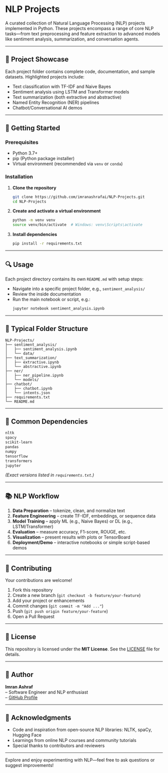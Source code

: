 # NLP Projects

A curated collection of Natural Language Processing (NLP) projects implemented in Python. These projects encompass a range of core NLP tasks—from text preprocessing and feature extraction to advanced models like sentiment analysis, summarization, and conversation agents.

---

## 🧠 Project Showcase

Each project folder contains complete code, documentation, and sample datasets. Highlighted projects include:

- Text classification with TF-IDF and Naive Bayes  
- Sentiment analysis using LSTM and Transformer models  
- Text summarization (both extractive and abstractive)  
- Named Entity Recognition (NER) pipelines  
- Chatbot/Conversational AI demos  

---

## 🚀 Getting Started

### Prerequisites

- Python 3.7+  
- pip (Python package installer)  
- Virtual environment (recommended via `venv` or `conda`)

### Installation

1. **Clone the repository**  
   ```bash
   git clone https://github.com/imranashrafai/NLP-Projects.git
   cd NLP-Projects
   ```

2. **Create and activate a virtual environment**  
   ```bash
   python -m venv venv
   source venv/bin/activate  # Windows: venv\Scripts\activate
   ```

3. **Install dependencies**  
   ```bash
   pip install -r requirements.txt
   ```

---

## 🔍 Usage

Each project directory contains its own `README.md` with setup steps:

- Navigate into a specific project folder, e.g., `sentiment_analysis/`
- Review the inside documentation  
- Run the main notebook or script, e.g.:  
  ```bash
  jupyter notebook sentiment_analysis.ipynb
  ```

---

## 📁 Typical Folder Structure

```
NLP-Projects/
├── sentiment_analysis/
│   ├── sentiment_analysis.ipynb
│   └── data/
├── text_summarization/
│   ├── extractive.ipynb
│   └── abstractive.ipynb
├── ner/
│   ├── ner_pipeline.ipynb
│   └── models/
├── chatbot/
│   ├── chatbot.ipynb
│   └── intents.json
├── requirements.txt
└── README.md
```

---

## 🔧 Common Dependencies

```txt
nltk
spacy
scikit-learn
pandas
numpy
tensorflow
transformers
jupyter
```

*(Exact versions listed in `requirements.txt`.)*

---

## 📚 NLP Workflow

1. **Data Preparation** – tokenize, clean, and normalize text  
2. **Feature Engineering** – create TF-IDF, embeddings, or sequence data  
3. **Model Training** – apply ML (e.g., Naive Bayes) or DL (e.g., LSTM/Transformer)  
4. **Evaluation** – measure accuracy, F1-score, ROUGE, etc.  
5. **Visualization** – present results with plots or TensorBoard  
6. **Deployment/Demo** – interactive notebooks or simple script-based demos

---

## 🌱 Contributing

Your contributions are welcome!

1. Fork this repository  
2. Create a new branch (`git checkout -b feature/your-feature`)  
3. Add your project or enhancements  
4. Commit changes (`git commit -m "Add ..."`)  
5. Push (`git push origin feature/your-feature`)  
6. Open a Pull Request

---

## 📝 License

This repository is licensed under the **MIT License**. See the [LICENSE](LICENSE) file for details.

---

## 👤 Author

**Imran Ashraf**  
– Software Engineer and NLP enthusiast  
– [GitHub Profile](https://github.com/imranashrafai)

---

## 🎁 Acknowledgments

- Code and inspiration from open-source NLP libraries: NLTK, spaCy, Hugging Face  
- Learnings from online NLP courses and community tutorials  
- Special thanks to contributors and reviewers

---

Explore and enjoy experimenting with NLP—feel free to ask questions or suggest improvements!

